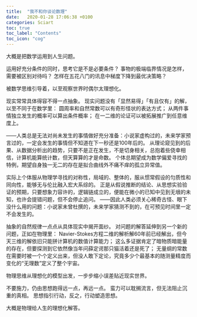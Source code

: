 ```yaml
---
title:  "我不和你谈论数理"
date:   2020-01-28 17:06:38 +0100
categories: Sciart
toc: true
toc_label: "Contents"
toc_icon: "cog"
---
```


大概是把数学运用到人生问题。

运用好充分条件的同时，思考它是不是必要条件？
事物的极端临界情况是怎样，需要被区别对待吗？
怎样在五花八门的讯息中梯度下降到最优决策略？

被数学思维引导着，以至观察世界时偶尔太理想化。

现实常常具体得容不得一点抽象。
现实问题没有「显然易得」「有且仅有」的解，以至不同于在数学里：
圆周率和自然常数可以有奇形怪状的表达方式；
从两件事情独立发生的概率可以算出条件概率；
在一二维的论证可以被拓展推广到任意维度上。

——人类总是无法对尚未发生的事情做好充分准备：小说家虚构过的，未来学家预言过的，一定会发生的事情但不知道在下一秒还是100年后的。
从理论窥见到的后果、从数据分析出的趋势，只要不是正在发生，不是切身相关，总抱着些侥幸相信，计算机能算统计数，但天算算的才是命数。
个体总期望成为数学偏爱寻找的特例，期望自身独一无二的存在是拟合曲线外不痛不痒的孤立异常值。

实际上个体服从物理学寻找的对称性，局域的、整体的，服从惯常假设的匀质性和同向性，能够无与伦比融入宏大系综的。
正是从假说推断的结论、从思想实验验证的预期，只要想象力容许的，逻辑链成立的，便能在微小的已知中见到无垠的未知，也许会提错问题，但不会停止追问。
——因此人类必须关心稀奇古怪、眼下没什么用的问题：小说家未曾杜撰的，未来学家猜测不到的，在可预见时间里一定不会发生的。

抽象的自然规律一点点从具体现实中揭开面纱。
对问题的解答延伸到另一个新的问题，正如在物理里：
Navier-Stokes方程二维的解析解60年前已经解出，但今天三维的解依旧只能拼计算机的数值计算能力；
这么多证据肯定了暗物质暗能量的存在，但要探测到它依然像当年问薛定谔那只猫活着还是死了；
无量纲的常数在需要时被一个个定义出来，但没人敢下定论，究竟多少个最基本的随测量精度而变化的“无理数”定义了整个宇宙。

物理思维从理想化的模型出发，一步步缩小误差贴近现实世界。

不要施力，仍由思想跑得远一点，再远一点。
蛮力可以耽搁流言，但无法阻止沉重的真相。
思想指引行动，反之，行动塑造思想。

大概是物理给人生的理想化解答。
